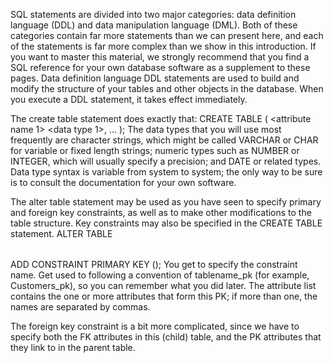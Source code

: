 SQL statements are divided into two major categories: data definition language (DDL) and data manipulation language (DML). Both of these categories contain far more statements than we can present here, and each of the statements is far more complex than we show in this introduction. If you want to master this material, we strongly recommend that you find a SQL reference for your own database software as a supplement to these pages.
Data definition language
DDL statements are used to build and modify the structure of your tables and other objects in the database. When you execute a DDL statement, it takes effect immediately.

The create table statement does exactly that:
        CREATE TABLE <table name> ( 
        <attribute name 1> <data type 1>,
        ...
        <attribute name n> <data type n>);
The data types that you will use most frequently are character strings, which might be called VARCHAR or CHAR for variable or fixed length strings; numeric types such as NUMBER or INTEGER, which will usually specify a precision; and DATE or related types. Data type syntax is variable from system to system; the only way to be sure is to consult the documentation for your own software.

The alter table statement may be used as you have seen to specify primary and foreign key constraints, as well as to make other modifications to the table structure. Key constraints may also be specified in the CREATE TABLE statement.
        ALTER TABLE <table name>
        ADD CONSTRAINT <constraint name> PRIMARY KEY (<attribute list>);
You get to specify the constraint name. Get used to following a convention of tablename_pk (for example, Customers_pk), so you can remember what you did later. The attribute list contains the one or more attributes that form this PK; if more than one, the names are separated by commas.

The foreign key constraint is a bit more complicated, since we have to specify both the FK attributes in this (child) table, and the PK attributes that they link to in the parent table.

